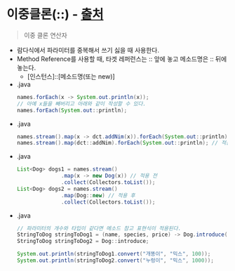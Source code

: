 이중클론(::) - [출처](http://yoonbumtae.com/?p=2776)
===
> 이중 클론 연산자
* 람다식에서 파라미터를 중복해서 쓰기 싫을 때 사용한다.
* Method Reference를 사용할 때, 타겟 레퍼런스는 :: 앞에 놓고 메소드명은 :: 뒤에 놓는다.
  * [인스턴스]::[메소드명(또는 new)]
* .java
  ```java
  names.forEach(x -> System.out.println(x)); 
  // 아예 x들을 빼버리고 아래와 같이 작성할 수 있다.
  names.forEach(System.out::println);
* .java
  ```java
  names.stream().map(x -> dct.addNim(x)).forEach(System.out::println); // 적용 전
  names.stream().map(dct::addNim).forEach(System.out::println); // 적용 후
* .java
  ```java
  List<Dog> dogs1 = names.stream()
                .map(x -> new Dog(x)) // 적용 전
                .collect(Collectors.toList());
  List<Dog> dogs2 = names.stream()
                .map(Dog::new) // 적용 후
                .collect(Collectors.toList());
* .java
  ```java
  // 파라미터의 개수와 타입이 같다면 메소드 참고 표현식이 적용된다.
  StringToDog stringToDog1 = (name, species, price) -> Dog.introduce(name, species, price);
  StringToDog stringToDog2 = Dog::introduce;

  System.out.println(stringToDog1.convert("개똥이", "믹스", 100));
  System.out.println(stringToDog2.convert("누렁이", "믹스", 1000));

